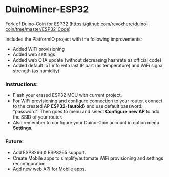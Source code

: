 # DuinoMiner-ESP32

Fork of Duino-Coin for ESP32 (https://github.com/revoxhere/duino-coin/tree/master/ESP32_Code)

Includes the PlatformIO project with the following improvements:
+ Added WiFi provisioning
+ Added web settings
+ Added web OTA update (without decreasing hashrate as official code)
+ Added default IoT info with last IP part (as temperature) and WiFi signal strength (as humidity)

### Instructions:
+ Flash your erased ESP32 MCU with current project.
+ For WiFi provisioning and configure connection to your router, connect to the created AP **ESP32-{autoid}** and use default password: "password". Then goes to menu and select **Configure new AP** to add the SSID of your router.
+ Also remember to configure your Duino-Coin account in option menu **Settings**.

### Future:
+ Add ESP8266 & ESP8265 support.
+ Create Mobile apps to simplify/automate WiFi provisioning and settings reconfiguration.
+ Add new web API for Mobile apps.
